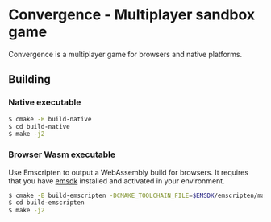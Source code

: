 # Convergence - Multiplayer sandbox game

Convergence is a multiplayer game for browsers and native platforms.

## Building

### Native executable

```bash
$ cmake -B build-native
$ cd build-native
$ make -j2
```

### Browser Wasm executable

Use Emscripten to output a WebAssembly build for browsers. It requires that you have [emsdk](https://github.com/emscripten-core/emsdk) installed and activated in your environment.

```bash
$ cmake -B build-emscripten -DCMAKE_TOOLCHAIN_FILE=$EMSDK/emscripten/master/cmake/Modules/Platform/Emscripten.cmake
$ cd build-emscripten
$ make -j2
```

